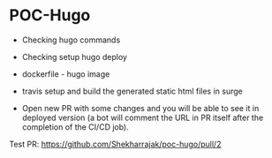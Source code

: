 # POC-Hugo

- Checking hugo commands
- Checking setup hugo deploy
- dockerfile - hugo image
- travis setup and build the generated static html files in surge

- Open new PR with some changes and you will be able to see it in deployed version (a bot will comment the URL in PR itself after the completion of the CI/CD job).

Test PR: https://github.com/Shekharrajak/poc-hugo/pull/2
